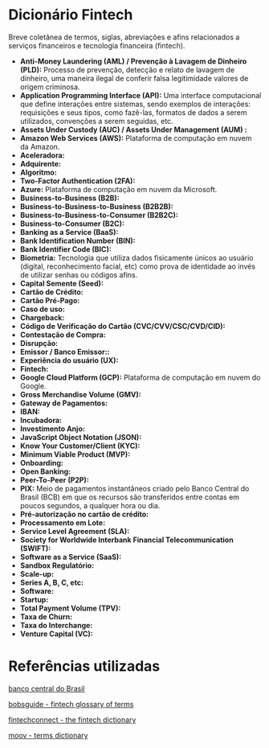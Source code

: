 # Dicionário Fintech

Breve coletânea de termos, siglas, abreviações e afins relacionados a serviços financeiros e tecnologia financeira (fintech).

- **Anti-Money Laundering (AML) / Prevenção à Lavagem de Dinheiro (PLD):** Processo de prevenção, detecção e relato de lavagem de dinheiro, uma maneira ilegal de conferir falsa legitimidade valores de origem criminosa.
- **Application Programming Interface (API):** Uma interface computacional que define interações entre sistemas, sendo exemplos de interações: requisições e seus tipos, como fazê-las, formatos de dados a serem utilizados, convenções a serem seguidas, etc.
- **Assets Under Custody (AUC) / Assets Under Management (AUM) :** 
- **Amazon Web Services (AWS):** Plataforma de computação em nuvem da Amazon.
- **Aceleradora:**
- **Adquirente:**
- **Algoritmo:**
- **Two-Factor Authentication (2FA):**
- **Azure:** Plataforma de computação em nuvem da Microsoft.
- **Business-to-Business (B2B):**
- **Business-to-Business-to-Business (B2B2B):**
- **Business-to-Business-to-Consumer (B2B2C):**
- **Business-to-Consumer (B2C):**
- **Banking as a Service (BaaS):**
- **Bank Identification Number (BIN):**
- **Bank Identifier Code (BIC):**
- **Biometria:** Tecnologia que utiliza dados fisicamente únicos ao usuário (digital, reconhecimento facial, etc) como prova de identidade ao invés de utilizar senhas ou códigos afins.
- **Capital Semente (Seed):**
- **Cartão de Crédito:**
- **Cartão Pré-Pago:**
- **Caso de uso:**
- **Chargeback:**
- **Código de Verificação do Cartão (CVC/CVV/CSC/CVD/CID):**
- **Contestação de Compra:**
- **Disrupção:**
- **Emissor / Banco Emissor::**
- **Experiência do usuário (UX):**
- **Fintech:**
- **Google Cloud Platform (GCP):** Plataforma de computação em nuvem do Google.
- **Gross Merchandise Volume (GMV):**
- **Gateway de Pagamentos:**
- **IBAN:**
- **Incubadora:**
- **Investimento Anjo:**
- **JavaScript Object Notation (JSON):**
- **Know Your Customer/Client (KYC):**
- **Minimum Viable Product (MVP):**
- **Onboarding:**
- **Open Banking:**
- **Peer-To-Peer (P2P):**
- **PIX:** Meio de pagamentos instantâneos criado pelo Banco Central do Brasil (BCB) em que os recursos são transferidos entre contas em poucos segundos, a qualquer hora ou dia.
- **Pré-autorização no cartão de crédito:**
- **Processamento em Lote:**
- **Service Level Agreement (SLA):**
- **Society for Worldwide Interbank Financial Telecommunication (SWIFT):**
- **Software as a Service (SaaS):**
- **Sandbox Regulatório:**
- **Scale-up:**
- **Series A, B, C, etc:**
- **Software:**
- **Startup:**
- **Total Payment Volume (TPV):**
- **Taxa de Churn:**
- **Taxa do Interchange:**
- **Venture Capital (VC):**

# Referências utilizadas

[banco central do Brasil](https://www.bcb.gov.br/estabilidadefinanceira/pix)

[bobsguide - fintech glossary of terms](https://www.bobsguide.com/guide/news/2019/Jun/26/fintech-glossary-of-terms/)

[fintechconnect - the fintech dictionary](https://www.fintechconnect.com/paytech/articles/the-fintech-dictionary)

[moov - terms dictionary](https://github.com/moov-io/terms-dictionary)
